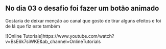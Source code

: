 <h2>No dia 03 o desafio foi fazer um botão animado</h2>
<p>Gostaria de deixar menção ao canal que gosto de tirar alguns efeitos e foi de lá que fiz este também</p>
![Online Tutorials]https://www.youtube.com/watch?v=BsE6k7siWKE&ab_channel=OnlineTutorials
